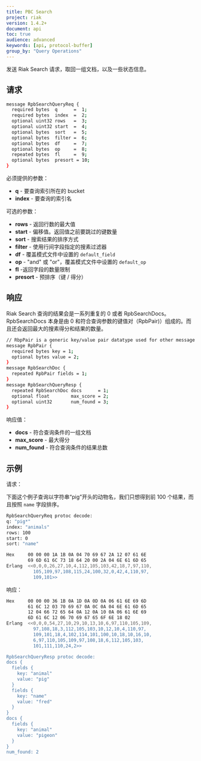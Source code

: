 ```yaml
---
title: PBC Search
project: riak
version: 1.4.2+
document: api
toc: true
audience: advanced
keywords: [api, protocol-buffer]
group_by: "Query Operations"
---
```


发送 Riak Search 请求，取回一组文档，以及一些状态信息。

## 请求

```bash
message RpbSearchQueryReq {
  required bytes  q      =  1;
  required bytes  index  =  2;
  optional uint32 rows   =  3;
  optional uint32 start  =  4;
  optional bytes  sort   =  5;
  optional bytes  filter =  6;
  optional bytes  df     =  7;
  optional bytes  op     =  8;
  repeated bytes  fl     =  9;
  optional bytes  presort = 10;
}
```

必须提供的参数：

* **q** - 要查询索引所在的 bucket
* **index** - 要查询的索引名

可选的参数：

* **rows** - 返回行数的最大值
* **start** - 偏移值。返回值之前要跳过的键数量
* **sort** - 搜索结果的排序方式
* **filter** - 使用行间字段指定的搜素过滤器
* **df** - 覆盖模式文件中设置的 `default_field`
* **op** - "and" 或 "or"，覆盖模式文件中设置的 `default_op`
* **fl** -返回字段的数量限制
* **presort** - 预排序（键 / 得分）

## 响应

Riak Search 查询的结果会是一系列重复的 0 或者 RpbSearchDocs。RpbSearchDocs 本身是由 0 和符合查询参数的键值对（RpbPair)）组成的。而且还会返回最大的搜素得分和结果的数量。

```bash
// RbpPair is a generic key/value pair datatype used for other message types
message RpbPair {
  required bytes key = 1;
  optional bytes value = 2;
}
message RpbSearchDoc {
  repeated RpbPair fields = 1;
}
message RpbSearchQueryResp {
  repeated RpbSearchDoc docs      = 1;
  optional float        max_score = 2;
  optional uint32       num_found = 3;
}
```

响应值：

* **docs** - 符合查询条件的一组文档
* **max_score** - 最大得分
* **num_found** - 符合查询条件的结果总数

## 示例

请求：

下面这个例子查询以字符串“pig”开头的动物名，我们只想得到前 100 个结果，而且按照 `name` 字段排序。

```bash
RpbSearchQueryReq protoc decode:
q: "pig*"
index: "animals"
rows: 100
start: 0
sort: "name"

Hex     00 00 00 1A 1B 0A 04 70 69 67 2A 12 07 61 6E
        69 6D 61 6C 73 18 64 20 00 2A 04 6E 61 6D 65
Erlang  <<0,0,0,26,27,10,4,112,105,103,42,18,7,97,110,
          105,109,97,108,115,24,100,32,0,42,4,110,97,
          109,101>>
```

响应：

```bash
Hex     00 00 00 36 1B 0A 1D 0A 0D 0A 06 61 6E 69 6D
        61 6C 12 03 70 69 67 0A 0C 0A 04 6E 61 6D 65
        12 04 66 72 65 64 0A 12 0A 10 0A 06 61 6E 69
        6D 61 6C 12 06 70 69 67 65 6F 6E 18 02
Erlang  <<0,0,0,54,27,10,29,10,13,10,6,97,110,105,109,
          97,108,18,3,112,105,103,10,12,10,4,110,97,
          109,101,18,4,102,114,101,100,10,18,10,16,10,
          6,97,110,105,109,97,108,18,6,112,105,103,
          101,111,110,24,2>>

RpbSearchQueryResp protoc decode:
docs {
  fields {
    key: "animal"
    value: "pig"
  }
  fields {
    key: "name"
    value: "fred"
  }
}
docs {
  fields {
    key: "animal"
    value: "pigeon"
  }
}
num_found: 2
```
